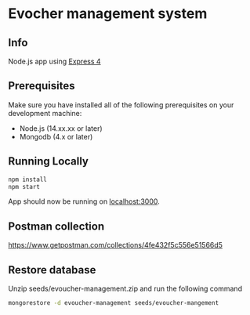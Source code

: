 # Evocher management system

## Info

Node.js app using [Express 4](http://expressjs.com/)

## Prerequisites

Make sure you have installed all of the following prerequisites on your development machine:

- Node.js (14.xx.xx or later)
- Mongodb (4.x or later)

## Running Locally

```sh
npm install
npm start
```

App should now be running on [localhost:3000](http://localhost:3000/).

## Postman collection

https://www.getpostman.com/collections/4fe432f5c556e51566d5


## Restore database

Unzip seeds/evoucher-management.zip and run the following command

```sh
mongorestore -d evoucher-management seeds/evoucher-mangement
```